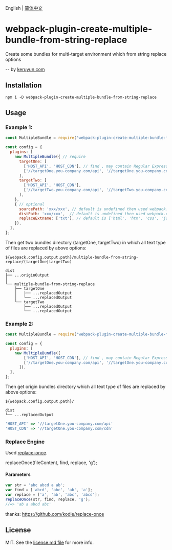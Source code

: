 English | [简体中文](./README_zh-CN.md)

# webpack-plugin-create-multiple-bundle-from-string-replace

Create some bundles for multi-target environment which from string replace options

-- by [keruyun.com](http://keruyun.com)
## Installation

```shell
npm i -D webpack-plugin-create-multiple-bundle-from-string-replace
```

## Usage

### Example 1:
```javascript
const MultipleBundle = require('webpack-plugin-create-multiple-bundle-from-string-replace');

const config = {
  plugins: [
    new MultipleBundle({ // require
      targetOne: [
        ['HOST_API', 'HOST_CDN'], // find , may contain Regular Expressions, /HOST_API/
        ['//targetOne.you-company.com/api', '//targetOne.you-company.com/cdn'], // replace
      ],
      targetTwo: [
        ['HOST_API', 'HOST_CDN'],
        ['//targetTwo.you-company.com/api', '//targetTwo.you-company.com/cdn'],
      ],
    },
    { // optional
      sourcePath: 'xxx/xxx', // default is undefined then used webpack.config.output.path
      distPath: 'xxx/xxx',  // default is undefined then used webpack.config.output.path/multiple-bundle-from-string-replace
      replaceExtname: ['txt'], // default is ['html', 'htm', 'css', 'js', 'jsx','json', 'md'] , merge with default
    }),
  ],
};
```

Then get two bundles directory (targetOne, targetTwo) in which all text type of files are replaced by above options:

```shell
${webpack.config.output.path}/multiple-bundle-from-string-replace/(targetOne|targetTwo)
```

```shell
dist
├── ...originOutput
│
└── multiple-bundle-from-string-replace
    ├── targetOne
    │   ├── ...replacedOutput
    │   └── ...replacedOutput
    └── targetTwo
        ├── ...replacedOutput
        └── ...replacedOutput
```
### Example 2:
```javascript
const MultipleBundle = require('webpack-plugin-create-multiple-bundle-from-string-replace');

const config = {
  plugins: [
    new MultipleBundle([
        ['HOST_API', 'HOST_CDN'], // find , may contain Regular Expressions, /HOST_API/
        ['//targetOne.you-company.com/api', '//targetOne.you-company.com/cdn'], // replace
      ]),
  ],
};
```

Then get origin bundles directory which all text type of files are replaced by above options:

```shell
${webpack.config.output.path}/
```

```shell
dist
└── ...replacedOutput
```
```javascript
'HOST_API' => '//targetOne.you-company.com/api'
'HOST_CDN' => '//targetOne.you-company.com/cdn'
```
### Replace Engine

Used [replace-once](https://github.com/kodie/replace-once).

replaceOnce(fileContent, find, replace, 'g');

#### Parameters

```javascript
var str = 'abc abcd a ab';
var find = ['abcd', 'abc', 'ab', 'a'];
var replace = ['a', 'ab', 'abc', 'abcd'];
replaceOnce(str, find, replace, 'g');
//=> 'ab a abcd abc'
```

thanks: https://github.com/kodie/replace-once

## License

MIT. See the [license.md file](license.md) for more info.
